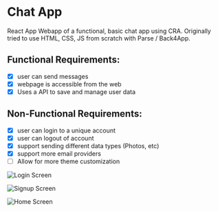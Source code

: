 # Chat App

React App Webapp of a functional, basic chat app using CRA. Originally tried to use HTML, CSS, JS from scratch with Parse / Back4App.

## Functional Requirements:
 - [x] user can send messages
 - [x] webpage is accessible from the web
 - [x] Uses a API to save and manage user data
 
 ## Non-Functional Requirements:
 - [x] user can login to a unique account
 - [x] user can logout of account
 - [x] support sending different data types (Photos, etc)
 - [x] support more email providers 
 - [ ] Allow for more theme customization

![Login Screen](https://i.imgur.com/VfITIu0_d.webp?maxwidth=1520&fidelity=grand.jpg)

![Signup Screen](https://i.imgur.com/rzw311J.jpg)

![Home Screen](https://user-images.githubusercontent.com/69946180/204650193-36fa29d9-3b16-4644-a81f-a5163cbad4f6.png)
